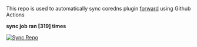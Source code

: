 This repo is used to automatically sync coredns plugin [forward](https://github.com/QZLin/forward) using Github Actions

**sync job ran [319] times**

[![Sync Repo](https://github.com/QZLin/coredns-extract/actions/workflows/sync.yaml/badge.svg)](https://github.com/QZLin/coredns-extract/actions/workflows/sync.yaml)
